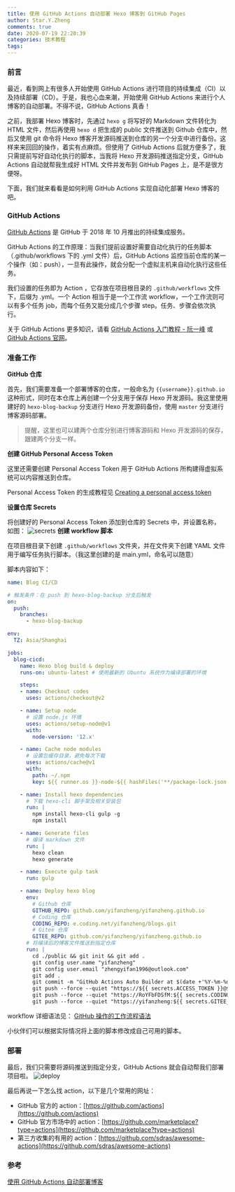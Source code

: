 ```yaml
---
title: 使用 GitHub Actions 自动部署 Hexo 博客到 GitHub Pages
author: Star.Y.Zheng
comments: true
date: 2020-07-19 22:20:39
categories: 技术教程
tags:
---
```


### 前言

最近，看到网上有很多人开始使用 GitHub Actions 进行项目的持续集成（CI）以及持续部署（CD）。于是，我也心血来潮，开始使用 GitHub Actions 来进行个人博客的自动部署。不得不说，GitHub Actions 真香！

<!-- more -->

之前，我部署 Hexo 博客时，先通过 `hexo g` 将写好的 Markdown 文件转化为 HTML 文件，然后再使用 `hexo d` 把生成的 public 文件推送到 Github 仓库中，然后又使用 git 命令将 Hexo 博客开发源码推送到仓库的另一个分支中进行备份。这样来来回回的操作，着实有点麻烦。但使用了 GitHub Actions 后就方便多了，我只需提前写好自动化执行的脚本，当我将 Hexo 开发源码推送指定分支，GitHub Actions 自动就帮我生成好 HTML 文件并发布到 GitHub Pages 上，是不是很方便呀。

下面，我们就来看看是如何利用  GitHub Actions 实现自动化部署 Hexo 博客的吧。

### GitHub Actions 
[GitHub Actions](https://github.com/features/actions) 是 GitHub 于 2018 年 10 月推出的持续集成服务。

GitHub Actions 的工作原理：当我们提前设置好需要自动化执行的任务脚本（.github/workflows 下的 .yml 文件）后，GitHub Actions 监控当前仓库的某一个操作（如：push），一旦有此操作，就会分配一个虚拟主机来自动化执行这些任务。

我们设置的任务即为 Action ，它存放在项目根目录的 `.github/workflows` 文件下，后缀为 .yml。一个 Action 相当于是一个工作流 workflow，一个工作流则可以有多个任务 job，而每个任务又能分成几个步骤 step。任务、步骤会依次执行。

关于 GitHub Actions 更多知识，请看 [GitHub Actions 入门教程 - 阮一峰](http://www.ruanyifeng.com/blog/2019/09/getting-started-with-github-actions.html) 或 [GitHub Actions 官网](https://github.com/features/actions)。

### 准备工作
**GitHub 仓库**

首先，我们需要准备一个部署博客的仓库，一般命名为 `{{username}}.github.io` 这种形式，同时在本仓库上再创建一个分支用于保存 Hexo 开发源码。我这里使用建好的 `hexo-blog-backup` 分支进行 Hexo 开发源码备份，使用 `master` 分支进行博客源码部署。

> 提醒，这里也可以建两个仓库分别进行博客源码和 Hexo 开发源码的保存，跟建两个分支一样。

**创建 GitHub Personal Access Token**

这里还需要创建 Personal Access Token  用于 GitHub Actions 所构建得虚拟系统可以内容推送到仓库。

Personal Access Token 的生成教程见 [Creating a personal access token](https://docs.github.com/cn/github/authenticating-to-github/creating-a-personal-access-token)

**设置仓库 Secrets**

将创建好的 Personal Access Token 添加到仓库的 Secrets 中，并设置名称， 如图：
![secrets](https://img-blog.csdnimg.cn/20200719212408637.png?x-oss-process=image/watermark,type_ZmFuZ3poZW5naGVpdGk,shadow_10,text_aHR0cHM6Ly9ibG9nLmNzZG4ubmV0L29zY2hpbmFfNDE3OTA5MDU=,size_16,color_FFFFFF,t_70)
**创建 workflow 脚本**

在项目根目录下创建 `.github/workflows` 文件夹，并在文件夹下创建 YAML 文件用于编写任务执行脚本。（我这里创建的是 main.yml，命名可以随意）

脚本内容如下：
```yml
name: Blog CI/CD

# 触发条件：在 push 到 hexo-blog-backup 分支后触发
on:
  push:
    branches: 
      - hexo-blog-backup

env:
  TZ: Asia/Shanghai

jobs:
  blog-cicd:
    name: Hexo blog build & deploy
    runs-on: ubuntu-latest # 使用最新的 Ubuntu 系统作为编译部署的环境

    steps:
    - name: Checkout codes
      uses: actions/checkout@v2

    - name: Setup node
      # 设置 node.js 环境
      uses: actions/setup-node@v1
      with:
        node-version: '12.x'

    - name: Cache node modules
      # 设置包缓存目录，避免每次下载
      uses: actions/cache@v1
      with:
        path: ~/.npm
        key: ${{ runner.os }}-node-${{ hashFiles('**/package-lock.json') }}

    - name: Install hexo dependencies
      # 下载 hexo-cli 脚手架及相关安装包
      run: |
        npm install hexo-cli gulp -g
        npm install

    - name: Generate files
      # 编译 markdown 文件
      run: |
        hexo clean
        hexo generate

    - name: Execute gulp task
      run: gulp

    - name: Deploy hexo blog
      env: 
        # Github 仓库
        GITHUB_REPO: github.com/yifanzheng/yifanzheng.github.io
        # Coding 仓库
        CODING_REPO: e.coding.net/yifanzheng/blogs.git
        # Gitee 仓库
        GITEE_REPO: github.com/yifanzheng/yifanzheng.github.io
      # 将编译后的博客文件推送到指定仓库
      run: |
        cd ./public && git init && git add .
        git config user.name "yifanzheng"
        git config user.email "zhengyifan1996@outlook.com"
        git add .
        git commit -m "GitHub Actions Auto Builder at $(date +'%Y-%m-%d %H:%M:%S')"
        git push --force --quiet "https://${{ secrets.ACCESS_TOKEN }}@$GITHUB_REPO" master:master
        git push --force --quiet "https://RoYFbFDSfM:${{ secrets.CODING_TOKEN }}@$CODING_REPO" master:master
        git push --force --quiet "https://yifanzheng:${{ secrets.GITEE_ACCESS_TOKEN }}@$GITEE_REPO" master:master
```
workflow 详细语法见： [GitHub 操作的工作流程语法](https://docs.github.com/cn/actions/reference/workflow-syntax-for-github-actions)

小伙伴们可以根据实际情况将上面的脚本修改成自己可用的脚本。

### 部署

最后，我们只需要将源码推送到指定分支，GitHub Actions 就会自动帮我们部署项目啦。
![deploy](https://img-blog.csdnimg.cn/20200719221322516.png?x-oss-process=image/watermark,type_ZmFuZ3poZW5naGVpdGk,shadow_10,text_aHR0cHM6Ly9ibG9nLmNzZG4ubmV0L29zY2hpbmFfNDE3OTA5MDU=,size_16,color_FFFFFF,t_70)

最后再说一下怎么找 action，以下是几个常用的网址：

- GitHub 官方的 action：[https://github.com/actions](https://github.com/actions)
- GitHub 官方市场中的 action：[https://github.com/marketplace?type=actions](https://github.com/marketplace?type=actions)
- 第三方收集的有用的 action：[https://github.com/sdras/awesome-actions](https://github.com/sdras/awesome-actions)

### 参考

[使用 GitHub Actions 自动部署博客](https://vuepress-theme-reco.recoluan.com/views/other/github-actions.html#%E8%AE%BE%E7%BD%AE-secrets)